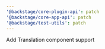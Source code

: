 ```yaml
---
'@backstage/core-plugin-api': patch
'@backstage/core-app-api': patch
'@backstage/test-utils': patch
---
```


Add Translation component support
